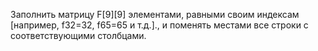 Заполнить матрицу F[9][9] элементами, равными своим индексам [например, f32=32, f65=65 и т.д.]., и поменять местами все строки с соответствующими столбцами.